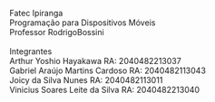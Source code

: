 Fatec Ipiranga <br />
Programação para Dispositivos Móveis <br />
Professor RodrigoBossini <br />
<br />
Integrantes <br />
Arthur Yoshio Hayakawa            RA: 2040482213037 <br />
Gabriel Araújo Martins Cardoso    RA: 2040482113043 <br />
Joicy da Silva Nunes              RA: 2040482113011 <br />
Vinicius Soares Leite da Silva    RA: 2040482213040 <br />
